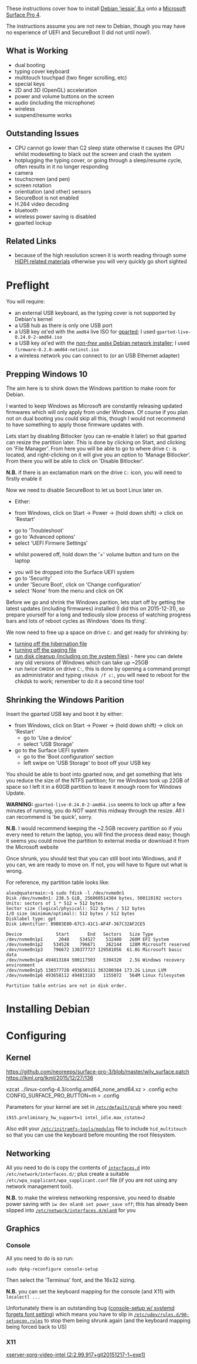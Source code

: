 These instructions cover how to install [Debian 'jessie' 8.x](https://www.debian.org/) onto a [Microsoft Surface Pro 4](https://www.microsoft.com/surface/devices/surface-pro-4).

The instructions assume you are not new to Debian, though you may have no experience of UEFI and SecureBoot (I did not until now!).

## What is Working

 * dual booting
 * typing cover keyboard
  * multitouch touchpad (two finger scrolling, etc)
  * special keys
 * 2D and 3D (OpenGL) acceleration
 * power and volume buttons on the screen
 * audio (including the microphone)
 * wireless
 * suspend/resume works

## Outstanding Issues

 * CPU cannot go lower than C2 sleep state otherwise it causes the GPU whilst modesetting to black out the screen and crash the system
 * hotplugging the typing cover, or going through a sleep/resume cycle, often results in it no longer responding
 * camera
 * touchscreen (and pen)
 * screen rotation
 * orientiation (and other) sensors
 * SecureBoot is not enabled
 * H.264 video decoding
 * bluetooth
 * wireless power saving is disabled
 * gparted lockup

## Related Links

 * because of the high resolution screen it is worth reading through some [HiDPI related materials](https://wiki.archlinux.org/index.php/HiDPI) otherwise you will very quickly go short sighted

# Preflight

You will require:

 * an external USB keyboard, as the typing cover is not supported by Debian's kernel
 * a USB hub as there is only one USB port
 * a USB key `dd`'ed with the `amd64` live ISO for [gparted](http://gparted.sourceforge.net/); I used `gparted-live-0.24.0-2-amd64.iso`
 * a USB key `dd`'ed with the [*non-free* `amd64` Debian network installer](http://cdimage.debian.org/cdimage/unofficial/non-free/cd-including-firmware/current/amd64/iso-cd/); I used `firmware-8.2.0-amd64-netinst.iso`
 * a wireless network you can connect to (or an USB Ethernet adapter)

## Prepping Windows 10

The aim here is to shink down the Windows partition to make room for Debian.

I wanted to keep Windows as Microsoft are constantly releasing updated firmwares which will only apply from under Windows.  Of course if you plan not on dual booting you could skip all this, though I would not recommend to have something to apply those firmware updates with.

Lets start by disabling Bitlocker (you can re-enable it later) so that gparted can resize the partition later.  This is done by clicking on Start, and clicking on 'File Manager'.  From here you will be able to go to where drive `C:` is located, and right-clicking on it will give you an option to 'Manage Bitlocker'.  From there you will be able to click on 'Disable Bitlocker'.

**N.B.** if there is an exclamation mark on the drive `C:` icon, you will need to firstly enable it

Now we need to disable SecureBoot to let us boot Linux later on.

 - Either:
  * from Windows, click on Start -> Power -> (hold down shift) -> click on 'Restart'
   - go to 'Troubleshoot'
   - go to 'Advanced options'
   - select 'UEFI Firmwre Settings'
  * whilst powered off, hold down the '+' volume button and turn on the laptop
 - you will be dropped into the Surface UEFI system
 - go to 'Security'
 - under 'Secure Boot', click on 'Change configuration'
 - select 'None' from the menu and click on OK

Before we go and shrink the Windows parition, lets start off by getting the latest updates (including firmwares) installed (I did this on 2015-12-31), so prepare yourself for a long and tediously slow process of watching progress bars and lots of reboot cycles as Windows 'does its thing'.

We now need to free up a space on drive `C:` and get ready for shrinking by:

 - [turning off the hibernation file](https://support.microsoft.com/kb/920730)
 - [turning off the paging file](http://windows.microsoft.com/en-us/windows/change-virtual-memory-size)
 - [run disk cleanup (including on the system files)](http://windows.microsoft.com/en-us/windows-10/disk-cleanup-in-windows-10) - here you can delete any old versions of Windows which can take up ~25GB
 - run *twice* `CHKDSK` on drive `C:`, this is done by opening a command prompt as administrator and typing `chkdsk /f c:`, you will need to reboot for the chkdsk to work; remember to do it a second time too!

## Shrinking the Windows Parition

Insert the gparted USB key and boot it by either:
 * from Windows, click on Start -> Power -> (hold down shift) -> click on 'Restart'
      - go to 'Use a device'
      - select 'USB Storage'
 * go to the Surface UEFI system
      - go to the 'Boot configuration' section
      - left swipe on 'USB Storage' to boot off your USB key

You should be able to boot into gparted now, and get something that lets you reduce the size of the NTFS partition; for me Windows took up 22GB of space so I left it in a 60GB partition to leave it enough room for Windows Update.

**WARNING:** `gparted-live-0.24.0-2-amd64.iso` seems to lock up after a few minutes of running, you do *NOT* want this midway through the resize.  All I can recommend is 'be quick', sorry.

**N.B.** I would recommend keeping the ~2.5GB recovery partition so if you every need to return the laptop, you will find the process dead easy; though it seems you could move the partition to external media or download it from the Microsoft website

Once shrunk, you should test that you can still boot into Windows, and if you can, we are ready to move on.  If not, you will have to figure out what is wrong.

For reference, my partition table looks like:

    alex@quatermain:~$ sudo fdisk -l /dev/nvme0n1
    Disk /dev/nvme0n1: 238.5 GiB, 256060514304 bytes, 500118192 sectors
    Units: sectors of 1 * 512 = 512 bytes
    Sector size (logical/physical): 512 bytes / 512 bytes
    I/O size (minimum/optimal): 512 bytes / 512 bytes
    Disklabel type: gpt
    Disk identifier: B9B03E80-67C3-41C1-AF4F-367C32AF2CE5
    
    Device             Start       End   Sectors   Size Type
    /dev/nvme0n1p1      2048    534527    532480   260M EFI System
    /dev/nvme0n1p2    534528    796671    262144   128M Microsoft reserved
    /dev/nvme0n1p3    796672 130377727 129581056  61.8G Microsoft basic data
    /dev/nvme0n1p4 494813184 500117503   5304320   2.5G Windows recovery environment
    /dev/nvme0n1p5 130377728 493658111 363280384 173.2G Linux LVM
    /dev/nvme0n1p6 493658112 494813183   1155072   564M Linux filesystem
    
    Partition table entries are not in disk order.

# Installing Debian



# Configuring

## Kernel

https://github.com/neoreeps/surface-pro-3/blob/master/wily_surface.patch
https://lkml.org/lkml/2015/12/27/136

xzcat ../linux-config-4.3/config.amd64_none_amd64.xz > .config
echo CONFIG_SURFACE_PRO_BUTTON=m > .config

Parameters for your kernel are set in [`/etc/default/grub`](etc/default/grub) where you need:

    i915.preliminary_hw_support=1 intel_idle.max_cstate=2

Also edit your [`/etc/initramfs-tools/modules`](etc/initramfs-tools/modules) file to include `hid_multitouch` so that you can use the keyboard before mounting the root filesystem.

## Networking

All you need to do is copy the contents of [`interfaces.d`](etc/network/interfaces.d) into `/etc/network/interfaces.d/`; plus create a suitable `/etc/wpa_supplicant/wpa_supplicant.conf` file (if you are not using any network management tool).

**N.B.** to make the wireless networking responsive, you need to disable power saving with `iw dev mlan0 set power_save off`; this has already been slipped into [`/etc/network/interfaces.d/mlan0`](etc/network/interfaces.d/mlan0) for you

## Graphics

### Console

All you need to do is so run:

    sudo dpkg-reconfigure console-setup

Then select the 'Terminus' font, and the 16x32 sizing.

**N.B.** you can set the keyboard mapping for the console (and X11) with `localectl ...`

Unfortunately there is an outstanding bug ([console-setup w/ systemd forgets font setting](https://bugs.debian.org/759657)) which means you have to slip in [`/etc/udev/rules.d/90-setupcon.rules`](etc/udev/rules.d/90-setupcon.rules) to stop them being shrunk again (and the keyboard mapping being forced back to US)

### X11

[xserver-xorg-video-intel (2:2.99.917+git20151217-1~exp1)](https://packages.debian.org/experimental/xserver-xorg-video-intel)
